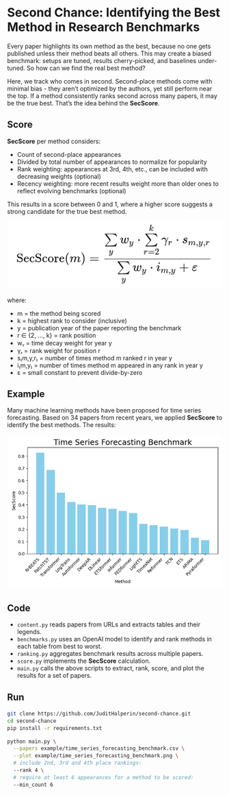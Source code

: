 # Second Chance: Identifying the Best Method in Research Benchmarks

Every paper highlights its own method as the best, because no one gets published unless their method beats all others. This may create a biased benchmark: setups are tuned, results cherry-picked, and baselines under-tuned. So how can we find the real best method?

Here, we track who comes in second. Second-place methods come with minimal bias - they aren’t optimized by the authors, yet still perform near the top. If a method consistently ranks second across many papers, it may be the true best. That’s the idea behind the **SecScore**.


## Score

**SecScore** per method considers:

- Count of second-place appearances
- Divided by total number of appearances to normalize for popularity
- Rank weighting: appearances at 3rd, 4th, etc., can be included with decreasing weights (optional)
- Recency weighting: more recent results weight more than older ones to reflect evolving benchmarks (optional)

This results in a score between 0 and 1, where a higher score suggests a strong candidate for the true best method.

![](score.png)

where:
- m = the method being scored  
- k = highest rank to consider (inclusive)  
- y = publication year of the paper reporting the benchmark  
- r ∈ {2, ..., k} = rank position  
- wᵧ = time decay weight for year y  
- γᵣ = rank weight for position r  
- s₍m,y,r₎ = number of times method m ranked r in year y  
- i₍m,y₎ = number of times method m appeared in any rank in year y  
- ε = small constant to prevent divide-by-zero


## Example

Many machine learning methods have been proposed for time series forecasting. Based on 34 papers from recent years, we applied **SecScore** to identify the best methods. The results:

![](example/time_series_forecasting_benchmark.png)


## Code

- `content.py` reads papers from URLs and extracts tables and their legends.
- `benchmarks.py` uses an OpenAI model to identify and rank methods in each table from best to worst.
- `ranking.py` aggregates benchmark results across multiple papers.
- `score.py` implements the **SecScore** calculation.
- `main.py` calls the above scripts to extract, rank, score, and plot the results for a set of papers.


## Run

```bash
git clone https://github.com/JuditHalperin/second-chance.git
cd second-chance
pip install -r requirements.txt
```

```bash
python main.py \
  --papers example/time_series_forecasting_benchmark.csv \
  --plot example/time_series_forecasting_benchmark.png \
  # include 2nd, 3rd and 4th place rankings:
  --rank 4 \
  # require at least 6 appearances for a method to be scored:
  --min_count 6
```
